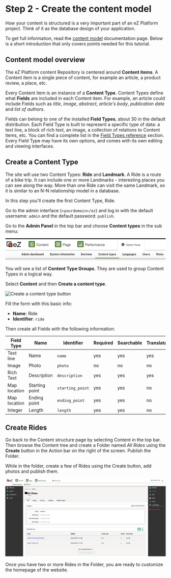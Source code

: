 # Step 2 - Create the content model

How your content is structured is a very important part of an eZ Platform project. Think of it as the database design of your application.

To get full information, read the [content model](../../guide/content_model.md) documentation page.
Below is a short introduction that only covers points needed for this tutorial.

## Content model overview

The eZ Platform content Repository is centered around **Content items**. A Content item is a single piece of content, for example an article, a product review, a place, etc.

Every Content item is an instance of a **Content Type**. Content Types define what **Fields** are included in each Content item.
For example, an article could include Fields such as *title*, *image*, *abstract*, *article's body*, *publication date* and *list of authors*.

Fields can belong to one of the installed **Field Types**, about 30 in the default distribution.
Each Field Type is built to represent a specific type of data: a text line, a block of rich text, an image, a collection of relations to Content items, etc.
You can find a complete list in the [Field Types reference](../../api/field_type_reference.md) section.
Every Field Type may have its own options, and comes with its own editing and viewing interfaces.

## Create a Content Type

The site will use two Content Types: **Ride** and **Landmark**.
A Ride is a route of a bike trip. It can include one or more Landmarks - interesting places you can see along the way.
More than one Ride can visit the same Landmark, so it is similar to an N-N relationship model in a database.

In this step you'll create the first Content Type, Ride.

Go to the admin interface (`<yourdomain>/ez`) and log in with the default username: `admin` and the default password: `publish`. 

Go to the **Admin Panel** in the top bar and choose **Content types** in the sub menu:

![Navigation hub](img/bike_tutorial_nav_hub.png)

You will see a list of **Content Type Groups**. They are used to group Content Types in a logical way.

Select **Content** and then **Create a content type**. 

![Create a content type button](img/bike_tutorial_create_content_type.png)

Fill the form with this basic info: 

- **Name**: Ride
- **Identifier**: `ride`

Then create all Fields with the following information: 

| Field Type   | Name             | Identifier       |  Required | Searchable | Translatable |
| ------------ | ---------------- | ---------------- | --------- | ---------- | ------------ |
| Text line    | Name             | `name`           | yes       | yes        | yes          |
| Image        | Photo            | `photo`          | no        | no         | no           |
| Rich Text    | Description      | `description`    | yes       | yes        | yes          |
| Map location | Starting point   | `starting_point` | yes       | yes        | no           |
| Map location | Ending point     | `ending_point`   | yes       | yes        | no           |
| Integer      | Length           | `length`         | yes       | yes        | no           |

## Create Rides

Go back to the Content structure page by selecting Content in the top bar. Then browse the Content tree and create a Folder named *All Rides* using the **Create** button in the Action bar on the right of the screen. Publish the Folder.

While in the folder, create a few of Rides using the Create button, add photos and publish them.

![Ready for Step 3](img/bike_tutorial_all_rides_admin.png)

Once you have two or more Rides in the Folder, you are ready to customize the homepage of the website.
